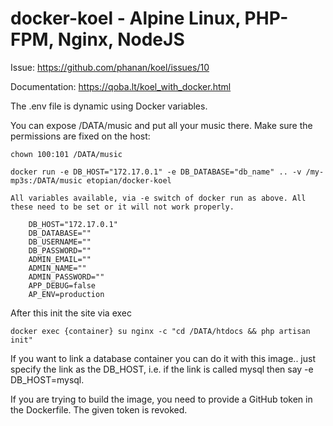# docker-koel - Alpine Linux, PHP-FPM, Nginx, NodeJS

Issue: https://github.com/phanan/koel/issues/10

Documentation: https://qoba.lt/koel_with_docker.html

The .env file is dynamic using Docker variables.

You can expose /DATA/music and put all your music there. Make sure the permissions are fixed on the host:

`chown 100:101 /DATA/music`

```
docker run -e DB_HOST="172.17.0.1" -e DB_DATABASE="db_name" .. -v /my-mp3s:/DATA/music etopian/docker-koel 

All variables available, via -e switch of docker run as above. All these need to be set or it will not work properly.

    DB_HOST="172.17.0.1"
    DB_DATABASE=""
    DB_USERNAME=""
    DB_PASSWORD=""
    ADMIN_EMAIL=""
    ADMIN_NAME=""
    ADMIN_PASSWORD=""
    APP_DEBUG=false
    AP_ENV=production
```

After this init the site via exec

```
docker exec {container} su nginx -c "cd /DATA/htdocs && php artisan init"
```

If you want to link a database container you can do it with this image.. just specify the link as the DB_HOST, i.e. if the link is called mysql then say -e DB_HOST=mysql.

If you are trying to build the image, you need to provide a GitHub token in the Dockerfile. The given token is revoked.
